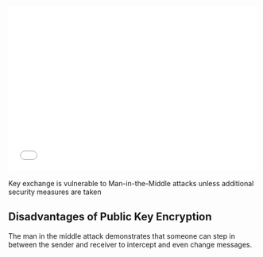

<div>
  <iframe src="//player.vimeo.com/video/222887049" width="500" height="330" frameborder="0" webkitallowfullscreen mozallowfullscreen allowfullscreen></iframe>
</div>

<br>
Key exchange is vulnerable to Man-in-the-Middle attacks unless additional security measures are taken

## Disadvantages of Public Key Encryption
The man in the middle attack demonstrates that someone can step in between the sender and receiver to intercept and even change messages.  